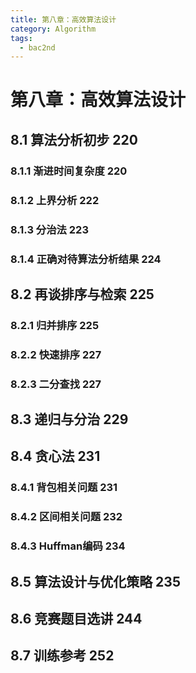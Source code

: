 ```yaml
---
title: 第八章：高效算法设计
category: Algorithm
tags:
  - bac2nd
---
```


# 第八章：高效算法设计

## 8.1 算法分析初步 220
### 8.1.1 渐进时间复杂度 220
### 8.1.2 上界分析 222
### 8.1.3 分治法 223
### 8.1.4 正确对待算法分析结果 224


## 8.2 再谈排序与检索 225
### 8.2.1 归并排序 225
### 8.2.2 快速排序 227
### 8.2.3 二分查找 227



## 8.3 递归与分治 229

## 8.4 贪心法 231
### 8.4.1 背包相关问题 231
### 8.4.2 区间相关问题 232
### 8.4.3 Huffman编码 234


## 8.5 算法设计与优化策略 235
## 8.6 竞赛题目选讲 244
## 8.7 训练参考 252